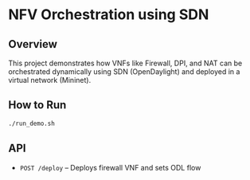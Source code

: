 # NFV Orchestration using SDN

## Overview
This project demonstrates how VNFs like Firewall, DPI, and NAT can be orchestrated dynamically using SDN (OpenDaylight) and deployed in a virtual network (Mininet).

## How to Run

```bash
./run_demo.sh
```

## API

- `POST /deploy` – Deploys firewall VNF and sets ODL flow
